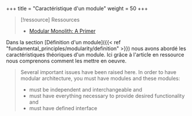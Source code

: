 +++
title = "Caractéristique d'un module"
weight = 50
+++

> [!ressource] Ressources
> - [Modular Monolith: A Primer](https://www.kamilgrzybek.com/blog/posts/modular-monolith-primer)

Dans la section [Définition d'un module]({{< ref "fundamental_principles/modularity/definition" >}}) nous avons abordé les caractéristiques théoriques d'un module. Ici grâce à l'article en ressource nous comprenons comment les mettre en oeuvre.

>Several important issues have been raised here. In order to have modular architecture, you must have modules and these modules:
>
>    - must be independent and interchangeable and
>    - must have everything necessary to provide desired functionality and
>    - must have defined interface

